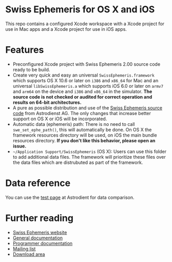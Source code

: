 # Swiss Ephemeris for OS X and iOS
This repo contains a configured Xcode workspace with a Xcode project for use in Mac apps and a Xcode project for use in iOS apps.

# Features
* Preconfigured Xcode project with Swiss Ephemeris 2.00 source code ready to be build.
* Create very quick and easy an universal <code>SwissEphemeris.framework</code> which supports OS X 10.6 or later on <code>i386</code> and <code>x86_64</code> for Mac and an universal <code>libSwissEphemeris.a</code> which supports iOS 6.0 or later on <code>armv7</code> and <code>arm64</code> on the device and <code>i386</code> and <code>x86_64</code> in the simulator. **The source code is not checked or audited for correct operation and results on 64-bit architectures.**
* A pure as possible distribution and use of the [Swiss Ephemeris source code](http://www.astro.com/ftp/swisseph/src/) from Astrodienst AG. The only changes that increase better support on OS X or iOS will be incorporated.
* Automatic data (ephemeris) path: There is no need to call <code>swe_set_ephe_path()</code>, this will automatically be done. On OS X the framework resources directory will be used, on iOS the main bundle resources directory. **If you don't like this behavior, please open an issue.**
* <code>~/Application Support/SwissEphemeris</code> (OS X): Users can use this folder to add additional data files. The framework will prioritize these files over the data files which are distrubuted as part of the framework.

# Data reference
You can use the [test page](http://www.astro.com/swisseph/swetest.htm) at Astrodient for data comparison.

# Further reading
* [Swiss Ephemeris website](http://www.astro.com/swisseph/)
* [General documentation](http://www.astro.com/swisseph/swisseph.htm)
* [Programmer documentation](http://www.astro.com/swisseph/swephprg.htm)
* [Mailing list](http://www.astro.com/swisseph/swephmlist_e.htm)
* [Download area](http://www.astro.com/ftp/swisseph/)
